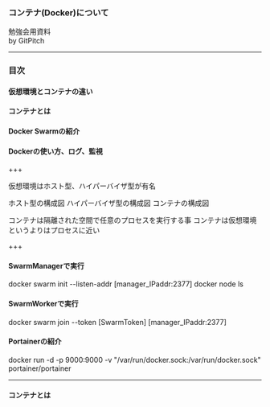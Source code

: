 ### コンテナ(Docker)について

勉強会用資料  
by GitPitch

---
### 目次
#### 仮想環境とコンテナの違い
#### コンテナとは
#### Docker Swarmの紹介
#### Dockerの使い方、ログ、監視

+++

仮想環境はホスト型、ハイパーバイザ型が有名

ホスト型の構成図
ハイパーバイザ型の構成図
コンテナの構成図

コンテナは隔離された空間で任意のプロセスを実行する事
コンテナは仮想環境というよりはプロセスに近い

+++

#### SwarmManagerで実行
docker swarm init --listen-addr [manager_IPaddr:2377]
docker node ls

#### SwarmWorkerで実行
docker swarm join --token [SwarmToken] [manager_IPaddr:2377]

#### Portainerの紹介
docker run -d -p 9000:9000 -v "/var/run/docker.sock:/var/run/docker.sock" portainer/portainer

---
#### コンテナとは

